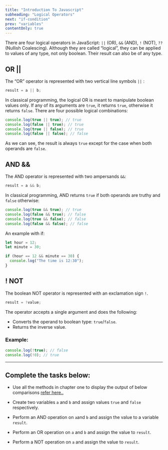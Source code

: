 ```yaml
---
title: "Introduction To Javascript"
subheading: "Logical Operators"
next: "if-condition"
prev: "variables"
contentOnly: true
---
```


There are four logical operators in JavaScript: `||` (OR), `&&` (AND), `!` (NOT), `??` (Nullish Coalescing).
Although they are called “logical”, they can be applied to values of any type, not only boolean. Their result can also be of any type.

## OR ||

The “OR” operator is represented with two vertical line symbols `||` :

```javascript
result = a || b;
```

In classical programming, the logical OR is meant to manipulate boolean values only. If any of its arguments are `true`, it returns `true`, otherwise it returns `false`.
There are four possible logical combinations:

```javascript
console.log(true || true); // true
console.log(false || true); // true
console.log(true || false); // true
console.log(false || false); // false
```

As we can see, the result is always `true` except for the case when both operands are `false`.

## AND &&

The AND operator is represented with two ampersands `&&`:

```javascript
result = a && b;
```

In classical programming, AND returns `true` if both operands are truthy and `false` otherwise:

```javascript
console.log(true && true); // true
console.log(false && true); // false
console.log(true && false); // false
console.log(false && false); // false
```

An example with if:

```javascript
let hour = 12;
let minute = 30;

if (hour == 12 && minute == 30) {
  console.log("The time is 12:30");
}
```

## ! NOT

The boolean NOT operator is represented with an exclamation sign `!`.

```javascript
result = !value;
```

The operator accepts a single argument and does the following:

- Converts the operand to boolean type: `true`/`false`.
- Returns the inverse value.

### Example:

```javascript
console.log(!true); // false
console.log(!0); // true
```

---

## Complete the tasks below:

- Use all the methods in chapter one to display the output of below comparisons [refer here..](hello-world)
- Create two variables `a` and `b` and assign values `true` and `false` respectively.

- Perform an AND operation on `a`and `b` and assign the value to a variable `result`.

- Perform an OR operation on `a` and `b` and assign the value to `result`.

- Perform a NOT operation on `a` and assign the value to `result`.
